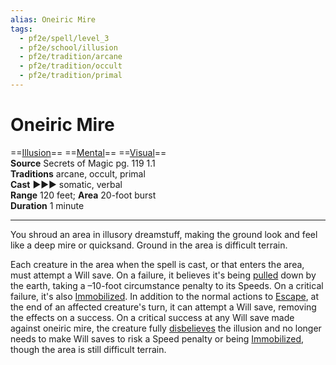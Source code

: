 ```yaml
---
alias: Oneiric Mire
tags:
  - pf2e/spell/level_3
  - pf2e/school/illusion
  - pf2e/tradition/arcane
  - pf2e/tradition/occult
  - pf2e/tradition/primal
---
```


# Oneiric Mire

==[Illusion](../../../Traits/Illusion.md)== ==[Mental](../../../Traits/Mental.md)== ==[Visual](../../../Traits/Visual.md)==  
__Source__ Secrets of Magic pg. 119 1.1  
**Traditions** arcane, occult, primal  
**Cast** ►►► somatic, verbal  
**Range** 120 feet; **Area** 20-foot burst  
**Duration** 1 minute

---

You shroud an area in illusory dreamstuff, making the ground look and feel like a deep mire or quicksand. Ground in the area is difficult terrain.

Each creature in the area when the spell is cast, or that enters the area, must attempt a Will save. On a failure, it believes it's being [pulled](../../../Rules/Forced%20Movement.md) down by the earth, taking a –10-foot circumstance penalty to its Speeds. On a critical failure, it's also [Immobilized](../../../Conditions/Immobilized.md). In addition to the normal actions to [Escape](../../../Rules/Actions/Escape.md), at the end of an affected creature's turn, it can attempt a Will save, removing the effects on a success. On a critical success at any Will save made against oneiric mire, the creature fully [disbelieves](../../../Rules/Disbelieving%20an%20Illusion.md) the illusion and no longer needs to make Will saves to risk a Speed penalty or being [Immobilized](../../../Conditions/Immobilized.md), though the area is still difficult terrain.
